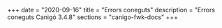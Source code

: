 +++
date        = "2020-09-16"
title       = "Errors coneguts"
description = "Errors coneguts Canigó 3.4.8"
sections    = "canigo-fwk-docs"
+++